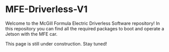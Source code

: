 # MFE-Driverless-V1

Welcome to the McGill Formula Electric Driverless Software repository! In this repository you can find all the required packages to boot and operate a Jetson with the MFE car. 

This page is still under construction. Stay tuned!
